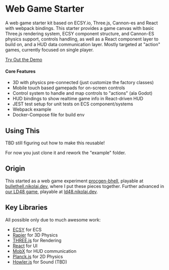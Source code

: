 # Web Game Starter 

A web game starter kit based on ECSY.io, Three.js, Cannon-es and React with webpack bindings. This starter provides 
a game canvas with basic Three.js rendering system, ECSY component structure, and Cannon-ES 
physics support, controls handling, as well as a React component layer to build on, and a HUD data communication
layer. Mostly targeted at "action" games, currently focused on single player.  

[Try Out the Demo](https://webgamestarter.nikolaj.dev)

#### Core Features ####
* 3D with physics pre-connected (just customize the factory classes) 
* Mobile touch based gamepads for on-screen controls
* Control system to handle and map controls to "actions" (ala Godot)
* HUD bindings to show realtime game info in React-driven HUD
* JEST test setup for unit tests on ECS component/systems
* Webpack example
* Docker-Compose file for build env

## Using This ##

TBD still figuring out how to make this reusable! 

For now you just clone it and rework the "example" folder.

## Origin ##

This started as a web game experiment [procgen-bhell](https://github.com/nikolajbaer/procgen-bhell), playable at
[bullethell.nikolaj.dev](https://bullethell.nikolaj.dev), where I put these pieces together. Further advanced in
[our LD48 game](https://ldjam.com/events/ludum-dare/48/oumuamua-from-outer-space-to-deeper-and-deepr-down-the-well), playable
at [ld48.nikolaj.dev](https://ld48.nikolaj.dev). 

## Key Libraries ##

All possible only due to much awesome work:

- [ECSY](https://www.ecsy.io/) for ECS
- [Rapier](https://rapier.rs/) for 3D Physics
- [THREE.js](https://threejs.org/) for Rendering
- [React](https://reactjs.org/) for UI
- [MobX](https://mobx.js.org/) for HUD communication
- [Planck.js](https://https://piqnt.com/planck.js/) for 2D Physics
- [Howler.js](https://howlerjs.com/) for Sound (TBD)

